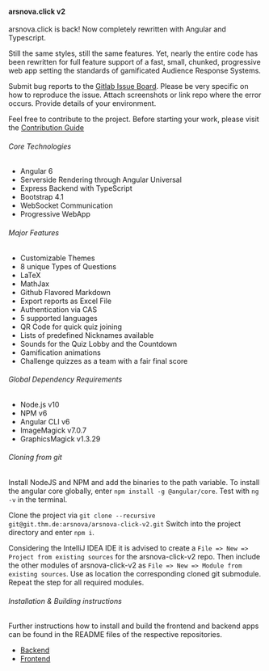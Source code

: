 #### arsnova.click v2

arsnova.click is back! Now completely rewritten with Angular and Typescript.

Still the same styles, still the same features. Yet, nearly the entire code has been rewritten for full feature support of a fast, small, chunked, progressive web app setting the standards of gamificated Audience Response Systems.

Submit bug reports to the [Gitlab Issue Board](https://git.thm.de/arsnova/arsnova.click-v2/issues). Please be very specific on how to reproduce the issue. Attach screenshots or link repo where the error occurs. Provide details of your environment.

Feel free to contribute to the project. Before starting your work, please visit the [Contribution Guide](./CONTRIBUTING.md)

###### Core Technologies
- Angular 6
- Serverside Rendering through Angular Universal
- Express Backend with TypeScript
- Bootstrap 4.1
- WebSocket Communication
- Progressive WebApp

###### Major Features
- Customizable Themes
- 8 unique Types of Questions
- LaTeX
- MathJax
- Github Flavored Markdown
- Export reports as Excel File
- Authentication via CAS
- 5 supported languages
- QR Code for quick quiz joining
- Lists of predefined Nicknames available
- Sounds for the Quiz Lobby and the Countdown
- Gamification animations
- Challenge quizzes as a team with a fair final score

###### Global Dependency Requirements
- Node.js v10
- NPM v6
- Angular CLI v6
- ImageMagick v7.0.7
- GraphicsMagick v1.3.29

###### Cloning from git
Install NodeJS and NPM and add the binaries to the path variable.
To install the angular core globally, enter `npm install -g @angular/core`. Test with `ng -v` in the terminal.

Clone the project via `git clone --recursive git@git.thm.de:arsnova/arsnova-click-v2.git`
Switch into the project directory and enter `npm i`.

Considering the IntelliJ IDEA IDE it is advised to create a `File => New => Project from existing sources` for the arsnova-click-v2 repo. 
Then include the other modules of arsnova-click-v2 as `File => New => Module from existing sources`.
Use as location the corresponding cloned git submodule. Repeat the step for all required modules.

###### Installation & Building instructions
Further instructions how to install and build the frontend and backend apps can be found in the README files of the respective repositories.
- [Backend](https://git.thm.de/arsnova/arsnova-click-v2-backend/blob/master/README.md)
- [Frontend](https://git.thm.de/arsnova/arsnova-click-v2-frontend/blob/master/README.md)